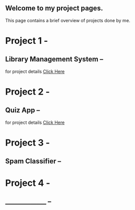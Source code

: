 ## Welcome to my project pages.
This page contains a brief overview of projects done by me.


# Project 1 -
## **Library Management System –**
for project details [Click Here](https://github.com/adaick/PyhonProjects/tree/master/LibraryManagementSystem)

# Project 2 -
## **Quiz App –**
for project details [Click Here](https://github.com/adaick/Quiz-Application)

# Project 3 -
## **Spam Classifier –**

# Project 4 -
## **_____________ –**
